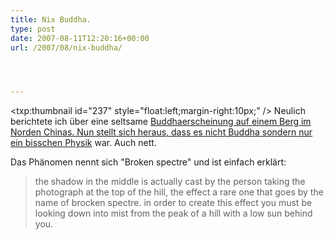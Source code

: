 ```yaml
---
title: Nix Buddha.
type: post
date: 2007-08-11T12:20:16+00:00
url: /2007/08/nix-buddha/




---
```

<txp:thumbnail id="237" style="float:left;margin-right:10px;" /></a> Neulich berichtete ich über eine seltsame <a href="1313">Buddhaerscheinung auf einem Berg im Norden Chinas. Nun stellt sich heraus, dass es nicht Buddha sondern nur [ein bisschen Physik][1] war. Auch nett.

Das Phänomen nennt sich "Broken spectre" und ist einfach erklärt:

> the shadow in the middle is actually cast by the person taking the photograph at the top of the hill, the effect a rare one that goes by the name of brocken spectre. in order to create this effect you must be looking down into mist from the peak of a hill with a low sun behind you.

 [1]: http://www.deputy-dog.com/?p=29

